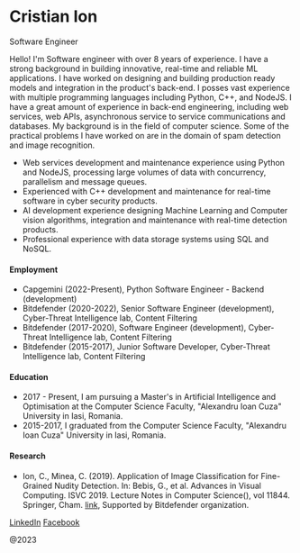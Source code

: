 # Cristian Ion
Software Engineer

Hello!
I'm Software engineer with over 8 years of experience. I have a strong background in building innovative, real-time and reliable ML applications. I have worked on designing and building production ready models and integration in the product's back-end. I posses vast experience with multiple programming languages including Python, C++, and NodeJS. I have a great amount of experience in back-end engineering, including web services, web APIs, asynchronous service to service communications and databases. My background is in the field of computer science. Some of the practical problems I have worked on are in the domain of spam detection and image recognition.

- Web services development and maintenance experience using Python and NodeJS, processing large volumes of data with concurrency, parallelism and message queues.
- Experienced with C++ development and maintenance for real-time software in cyber security products.
- AI development experience designing Machine Learning and Computer vision algorithms, integration and maintenance with real-time detection products.
- Professional experience with data storage systems using SQL and NoSQL.

#### Employment
- Capgemini (2022-Present), Python Software Engineer - Backend (development)
- Bitdefender (2020-2022), Senior Software Engineer (development), Cyber-Threat Intelligence lab, Content Filtering
- Bitdefender (2017-2020), Software Engineer (development), Cyber-Threat Intelligence lab, Content Filtering
- Bitdefender (2015-2017), Junior Software Developer, Cyber-Threat Intelligence lab, Content Filtering

#### Education
- 2017 - Present, I am pursuing a Master's in Artificial Intelligence and Optimisation at the Computer Science Faculty, "Alexandru Ioan Cuza" University in Iasi, Romania.
- 2015-2017, I graduated from the Computer Science Faculty, "Alexandru Ioan Cuza" University in Iasi, Romania.

#### Research
- Ion, C., Minea, C. (2019). Application of Image Classification for Fine-Grained Nudity Detection. In: Bebis, G., et al. Advances in Visual Computing. ISVC 2019. Lecture Notes in Computer Science(), vol 11844. Springer, Cham. [link](https://doi.org/10.1007/978-3-030-33720-9_1), Supported by Bitdefender organization.

[LinkedIn](https://www.linkedin.com/in/cristianion94/)
[Facebook](https://www.facebook.com/cion94/)

@2023


